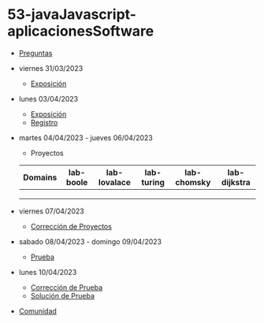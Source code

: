# 53-javaJavascript-aplicacionesSoftware

- [Preguntas](https://escuela.it/cursos/curso-recurrencia-desarrollo-software/clase/patron)
- viernes 31/03/2023
  - [Exposición](https://escuela.it/cursos/curso-recurrencia-desarrollo-software/clase/patron)
- lunes 03/04/2023
  - [Exposición](https://escuela.it/cursos/curso-recurrencia-desarrollo-software/clase/patron)
  - [Registro](https://forms.gle/pA2QvsW32P4KtTD77)
- martes 04/04/2023 - jueves 06/04/2023
  - Proyectos
  
  |Domains|lab-boole|lab-lovalace|lab-turing|lab-chomsky|lab-dijkstra|
  |-------|---------|------------|----------|-----------|--------------|
  |       |         |            |          |           |              |
  |       |         |            |          |           |              |
  |       |         |            |          |           |              |
- viernes 07/04/2023
  - [Corrección de Proyectos](https://escuela.it/cursos/curso-recurrencia-desarrollo-software/clase/patron)
- sabado 08/04/2023 - domingo 09/04/2023
  - [Prueba](https://forms.gle/hB9UJoN2PYiexctH8)
- lunes 10/04/2023
  - [Corrección de Prueba](https://escuela.it/cursos/curso-recurrencia-desarrollo-software/clase/patron)
  - [Solución de Prueba](https://docs.google.com/spreadsheets/d/1Uwtqa5VdD5wK2X7eLgkS6_th16aPnsW8pa5Ft2TyLPo/edit#gid=0)
- [Comunidad](https://app.slack.com/client/T02S3KYD464/C02U98AK74Z)

